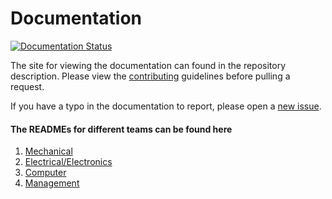 # Documentation

[![Documentation Status](https://readthedocs.org/projects/auvdocs/badge/?version=latest)](https://auvdocs.readthedocs.io/en/latest/?badge=latest)

The site for viewing the documentation can found in the repository description. Please view the [contributing](https://github.com/auvzhcet/Documentation/blob/master/docs/Development/CONTRIBUTING.md) guidelines before pulling a request.

If you have a typo in the documentation to report, please open a [new issue](https://github.com/auvzhcet/Documentation/issues/new?assignees=&labels=&template=documentation-update-addition.md&title=).

#### The READMEs for different teams can be found here

1. [Mechanical](docs/mechanical/README.md)
2. [Electrical/Electronics](docs/electronics/README.md)
3. [Computer](docs/computer/README.md)
4. [Management](docs/marketing/README.md)
